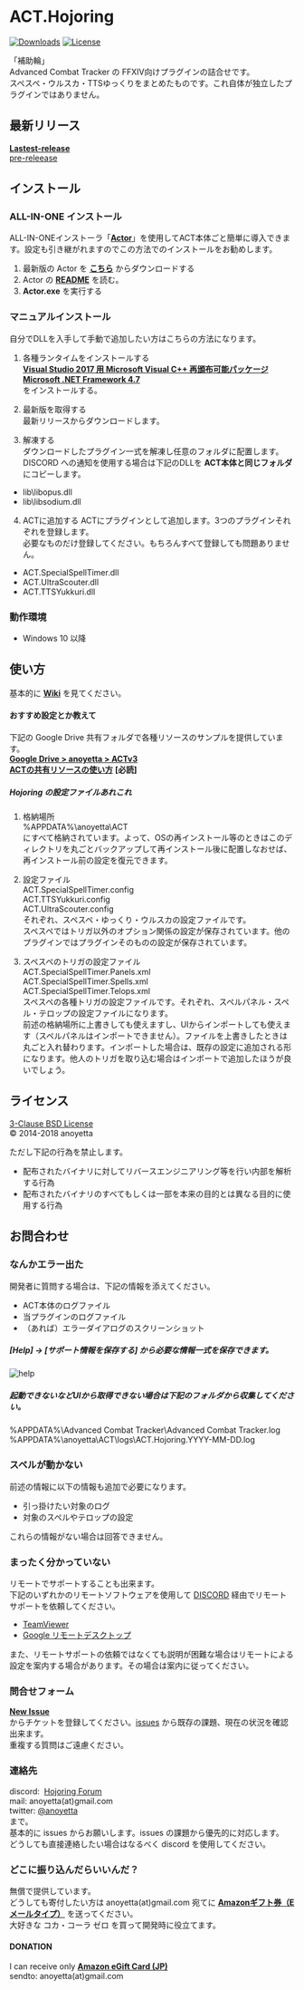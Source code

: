 # ACT.Hojoring
[![Downloads](https://img.shields.io/github/downloads/anoyetta/ACT.Hojoring/total.svg)](https://github.com/anoyetta/ACT.Hojoring/releases)
[![License](https://img.shields.io/badge/license-BSD--3--Clause-blue.svg)](https://github.com/anoyetta/ACT.Hojoring/blob/master/LICENSE)

「補助輪」  
Advanced Combat Tracker の FFXIV向けプラグインの詰合せです。  
スペスペ・ウルスカ・TTSゆっくりをまとめたものです。これ自体が独立したプラグインではありません。

## 最新リリース
**[Lastest-release](https://github.com/anoyetta/ACT.Hojoring/releases/latest)**  
[pre-releease](https://github.com/anoyetta/ACT.Hojoring/releases)

## インストール
### ALL-IN-ONE インストール
ALL-IN-ONEインストーラ「**[Actor](https://github.com/eai04191/Actor)**」を使用してACT本体ごと簡単に導入できます。設定も引き継がれますのでこの方法でのインストールをお勧めします。  
1. 最新版の Actor を **[こちら](https://github.com/eai04191/Actor/releases)** からダウンロードする  
2. Actor の **[README](https://github.com/eai04191/Actor)** を読む。
3. **Actor.exe** を実行する

### マニュアルインストール
自分でDLLを入手して手動で追加したい方はこちらの方法になります。

1. 各種ランタイムをインストールする  
**[Visual Studio 2017 用 Microsoft Visual C++ 再頒布可能パッケージ](https://go.microsoft.com/fwlink/?LinkId=746572)**  
**[Microsoft .NET Framework 4.7](https://www.microsoft.com/en-us/download/details.aspx?id=55170)**  
をインストールする。

2. 最新版を取得する  
最新リリースからダウンロードします。

3. 解凍する  
ダウンロードしたプラグイン一式を解凍し任意のフォルダに配置します。  
DISCORD への通知を使用する場合は下記のDLLを **ACT本体と同じフォルダ** にコピーします。
* lib\libopus.dll
* lib\libsodium.dll

4. ACTに追加する
ACTにプラグインとして追加します。3つのプラグインそれぞれを登録します。  
必要なものだけ登録してください。もちろんすべて登録しても問題ありません。  

  * ACT.SpecialSpellTimer.dll
  * ACT.UltraScouter.dll
  * ACT.TTSYukkuri.dll

### 動作環境
* Windows 10 以降

## 使い方
基本的に **[Wiki](https://github.com/anoyetta/ACT.Hojoring/wiki)** を見てください。

#### おすすめ設定とか教えて
下記の Google Drive 共有フォルダで各種リソースのサンプルを提供しています。  
**[Google Drive > anoyetta > ACTv3](https://drive.google.com/open?id=1PnULHRCWzzbddItvHdTnmn4P8jkLNPgQ)**  
**[ACTの共有リソースの使い方](https://drive.google.com/open?id=1dl4dMoBONNz-NRZLCqU7YbkmkEpLKAllN92U-SCwY3M)** **[必読]**  

##### Hojoring の設定ファイルあれこれ
1. 格納場所  
%APPDATA%\anoyetta\ACT  
にすべて格納されています。よって、OSの再インストール等のときはこのディレクトリを丸ごとバックアップして再インストール後に配置しなおせば、再インストール前の設定を復元できます。

2. 設定ファイル  
ACT.SpecialSpellTimer.config  
ACT.TTSYukkuri.config  
ACT.UltraScouter.config  
それぞれ、スペスペ・ゆっくり・ウルスカの設定ファイルです。  
スペスペではトリガ以外のオプション関係の設定が保存されています。他のプラグインではプラグインそのものの設定が保存されています。  

3. スペスペのトリガの設定ファイル  
ACT.SpecialSpellTimer.Panels.xml  
ACT.SpecialSpellTimer.Spells.xml  
ACT.SpecialSpellTimer.Telops.xml  
スペスペの各種トリガの設定ファイルです。それぞれ、スペルパネル・スペル・テロップの設定ファイルになります。  
前述の格納場所に上書きしても使えますし、UIからインポートしても使えます（スペルパネルはインポートできません）。ファイルを上書きしたときは丸ごと入れ替わります。インポートした場合は、既存の設定に追加される形になります。他人のトリガを取り込む場合はインポートで追加したほうが良いでしょう。

## ライセンス
[3-Clause BSD License](LICENSE)  
&copy; 2014-2018 anoyetta  

ただし下記の行為を禁止します。
* 配布されたバイナリに対してリバースエンジニアリング等を行い内部を解析する行為
* 配布されたバイナリのすべてもしくは一部を本来の目的とは異なる目的に使用する行為

## お問合わせ
### なんかエラー出た
開発者に質問する場合は、下記の情報を添えてください。
* ACT本体のログファイル  
* 当プラグインのログファイル
* （あれば）エラーダイアログのスクリーンショット

##### [Help] → [サポート情報を保存する] から必要な情報一式を保存できます。
![help](https://github.com/anoyetta/ACT.Hojoring/blob/master/images/help.png?raw=true)

##### 起動できないなどUIから取得できない場合は下記のフォルダから収集してください。
%APPDATA%\Advanced Combat Tracker\Advanced Combat Tracker.log  
%APPDATA%\anoyetta\ACT\logs\ACT.Hojoring.YYYY-MM-DD.log  

### スペルが動かない
前述の情報に以下の情報も追加で必要になります。  
* 引っ掛けたい対象のログ
* 対象のスペルやテロップの設定

これらの情報がない場合は回答できません。

### まったく分かっていない
リモートでサポートすることも出来ます。  
下記のいずれかのリモートソフトウェアを使用して [DISCORD](https://discord.gg/n6Mut3F) 経由でリモートサポートを依頼してください。  
* [TeamViewer](https://www.teamviewer.com)
* [Google リモートデスクトップ](https://support.google.com/chrome/answer/1649523?co=GENIE.Platform%3DDesktop&hl=ja)  

また、リモートサポートの依頼ではなくても説明が困難な場合はリモートによる設定を案内する場合があります。その場合は案内に従ってください。

### 問合せフォーム
**[New Issue](https://github.com/anoyetta/ACT.Hojoring/issues/new)**  
からチケットを登録してください。[issues](https://github.com/anoyetta/ACT.Hojoring/issues) から既存の課題、現在の状況を確認出来ます。  
重複する質問はご遠慮ください。

### 連絡先
discord:  [Hojoring Forum](https://discord.gg/n6Mut3F)  
mail:     anoyetta(at)gmail.com  
twitter:  [@anoyetta](https://twitter.com/anoyetta)  
まで。  
基本的に issues からお願いします。issues の課題から優先的に対応します。  
どうしても直接連絡したい場合はなるべく discord を使用してください。 

### どこに振り込んだらいいんだ？
無償で提供しています。  
どうしても寄付したい方は anoyetta(at)gmail.com 宛てに **[Amazonギフト券（Eメールタイプ）](https://www.amazon.co.jp/dp/BT00DHI8G4)** を送ってください。  
大好きな コカ・コーラ ゼロ を買って開発時に役立てます。

#### DONATION
I can receive only  **[Amazon eGift Card (JP)](https://www.amazon.co.jp/dp/BT00DHI8G4)**   
sendto: anoyetta(at)gmail.com
